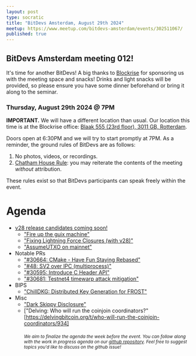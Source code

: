 ```yaml
---
layout: post
type: socratic
title: "BitDevs Amsterdam, August 29th 2024"
meetup: https://www.meetup.com/bitdevs-amsterdam/events/302511067/
published: true
---
```


## BitDevs Amsterdam meeting 012!

It's time for another BitDevs! A big thanks to [Blockrise](https://blockrise.com) for sponsoring us with the meeting space and snacks! Drinks and light snacks will be provided, so please ensure you have some dinner beforehand or bring it along to the seminar.

### Thursday, August 29th 2024 @ 7PM

**IMPORTANT.** We will have a different location than usual. Our location this time is at the Blockrise office: [Blaak 555 (23rd floor), 3011 GB, Rotterdam](https://maps.app.goo.gl/9AVUnR6ZxAWxp4vx6).

Doors open at 6:30PM and we will try to start promptly at 7PM. As a reminder, the ground rules of BitDevs are as follows:

1. No photos, videos, or recordings.
1. [Chatham House Rule](https://en.wikipedia.org/wiki/Chatham_House_Rule): you may
   reiterate the contents of the meeting *without* attribution.

These rules exist so that BitDevs participants can speak freely within the event.

# Agenda

* [v28 release candidates coming soon!](https://github.com/bitcoin/bitcoin/issues/29891)
  * ["Fire up the guix machine"](github.com/bitcoin-dev-tools/bgt)
  * ["Fixing Lightning Force Closures (with v28)"](https://mblack.io/posts/fixing-lightning-force-closures/)
  * ["AssumeUTXO on mainnet"](https://github.com/bitcoin/bitcoin/pull/28553)
* Notable PRs
  * ["#30664: CMake - Have Fun Staying Rebased"](https://github.com/bitcoin/bitcoin/pull/30664)
  * ["#48: SV2 over IPC (multiprocess)"](https://github.com/Sjors/bitcoin/pull/48)
  * ["#30595: Introduce C Header API"](https://github.com/bitcoin/bitcoin/pull/30595)
  * ["#30681: Testnet4 timewarp attack mitigation"](https://github.com/bitcoin/bitcoin/pull/30681)
* BIPS
  * ["ChillDKG: Distributed Key Generation for FROST"](https://github.com/BlockstreamResearch/bip-frost-dkg)
* Misc
  * ["Dark Skippy Disclosure"](https://darkskippy.com)
  * ["Delving: Who will run the coinjoin coordinators?"[https://delvingbitcoin.org/t/who-will-run-the-coinjoin-coordinators/934]
<br/><br/>
<small><i>We aim to finalize the agenda the week before the event. You can follow along with the work in progress agenda on our [github repository](https://github.com/bitdevsamsterdam/bitdevsamsterdam.github.io/issues/). Feel free to suggest topics you'd like to discuss on the github issue!</i></small>
